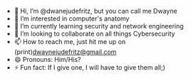 - 👋 Hi, I’m @dwanejudefritz, but you can call me Dwayne
- 👀 I’m interested in computer's anatomy
- 🌱 I’m currently learning security and network engineering 
- 💞️ I’m looking to collaborate on all things Cybersecurity 
- 📫 How to reach me, just hit me up on (print)dwaynejudefritz@gmail.com
- 😄 Pronouns: Him/His?
- ⚡ Fun fact: If I give one, I will have to give them all;)

<!---
dwanejudefritz/dwanejudefritz is a ✨ special ✨ repository because its `README.md` (this file) appears on your GitHub profile.
You can click the Preview link to take a look at your changes.
--->

